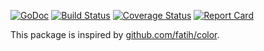 [![GoDoc][doc-img]][doc-link] [![Build Status][ci-img]][ci-link] [![Coverage Status][cov-img]][cov-link] [![Report Card][report-img]][report-link]

[doc-img]: https://pkg.go.dev/badge/go.mway.dev/color
[doc-link]: https://pkg.go.dev/go.mway.dev/color
[ci-img]: https://github.com/mway/color-go/actions/workflows/go.yml/badge.svg
[ci-link]: https://github.com/mway/color-go/actions/workflows/go.yml
[cov-img]: https://codecov.io/gh/mway/color-go/branch/main/graph/badge.svg
[cov-link]: https://codecov.io/gh/mway/color-go
[report-img]: https://goreportcard.com/badge/go.mway.dev/color
[report-link]: https://goreportcard.com/report/go.mway.dev/color

This package is inspired by [github.com/fatih/color](https://github.com/fatih/color).
